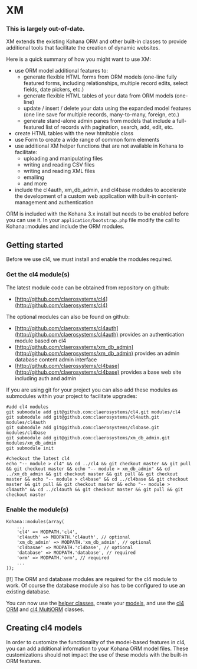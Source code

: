 # XM

### This is largely out-of-date.

XM extends the existing Kohana ORM and other built-in classes to provide additional tools that facilitate the creation of dynamic websites.

Here is a quick summary of how you might want to use XM:

* use ORM model additional features to:
  * generate flexible HTML forms from ORM models (one-line fully featured forms, including relationships, multiple record edits, select fields, date pickers, etc.)
  * generate flexible HTML tables of your data from ORM models (one-line)
  * update / insert / delete your data using the expanded model features (one line save for multiple records, many-to-many, foreign, etc.)
  * generate stand-alone admin panes from models that include a full-featured list of records with pagination, search, add, edit, etc.
* create HTML tables with the new htmltable class
* use Form to create a wide range of common form elements
* use additional XM helper functions that are not available in Kohana to facilitate:
  * uploading and manipulating files
  * writing and reading CSV files
  * writing and reading XML files
  * emailing
  * and more
* include the cl4auth, xm_db_admin, and cl4base modules to accelerate the development of a custom web application with built-in content-management and authentication

ORM is included with the Kohana 3.x install but needs to be enabled before you can use it. In your `application/bootstrap.php` file modify the call to Kohana::modules and include the ORM modules.

## Getting started

Before we use cl4, we must install and enable the modules required.

### Get the cl4 module(s)

The latest module code can be obtained from repository on github:

* [http://github.com/claerosystems/cl4](http://github.com/claerosystems/cl4)

The optional modules can also be found on github:

* [http://github.com/claerosystems/cl4auth](http://github.com/claerosystems/cl4auth) provides an authentication module based on cl4
* [http://github.com/claerosystems/xm_db_admin](http://github.com/claerosystems/xm_db_admin) provides an admin database content admin interface
* [http://github.com/claerosystems/cl4base](http://github.com/claerosystems/cl4base) provides a base web site including auth and admin

If you are using git for your project you can also add these modules as submodules within your project to facilitate upgrades:

	#add cl4 modules
	git submodule add git@github.com:claerosystems/cl4.git modules/cl4
	git submodule add git@github.com:claerosystems/cl4auth.git modules/cl4auth
	git submodule add git@github.com:claerosystems/cl4base.git modules/cl4base
	git submodule add git@github.com:claerosystems/xm_db_admin.git modules/xm_db_admin
	git submodule init

	#checkout the latest cl4
	echo "-- module > cl4" && cd ../cl4 && git checkout master && git pull && git checkout master && echo "-- module > xm_db_admin" && cd ../xm_db_admin && git checkout master && git pull && git checkout master && echo "-- module > cl4base" && cd ../cl4base && git checkout master && git pull && git checkout master && echo "-- module > cl4auth" && cd ../cl4auth && git checkout master && git pull && git checkout master

### Enable the module(s)

	Kohana::modules(array(
		...
		'cl4' => MODPATH.'cl4',
		'cl4auth' => MODPATH.'cl4auth', // optional
		'xm_db_admin' => MODPATH.'xm_db_admin', // optional
		'cl4basae' => MODPATH.'cl4base', // optional
		'database' => MODPATH.'database', // required
		'orm' => MODPATH.'orm', // required
		...
	));

[!!] The ORM and database modules are required for the cl4 module to work. Of course the database module also has to be configured to use an existing database.

You can now use the [helper classes](classes), create your [models](models), and use the [cl4 ORM](orm) and [cl4 MultiORM](multiorm) classes.

## Creating cl4 models

In order to customize the functionality of the model-based features in cl4, you can add additional information to your Kohana ORM model files.  These customizations should not impact the use of these models with the built-in ORM features.


